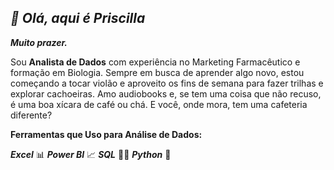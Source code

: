 ##  ***👋 Olá, aqui é Priscilla***
***Muito prazer.***

Sou **Analista de Dados** com experiência no Marketing Farmacêutico e formação em Biologia. Sempre em busca de aprender algo novo, estou começando a tocar violão e aproveito os fins de semana para fazer trilhas e explorar cachoeiras. Amo audiobooks e, se tem uma coisa que não recuso, é uma boa xícara de café ou chá. E você, onde mora, tem uma cafeteria diferente?

**Ferramentas que Uso para Análise de Dados:**

***Excel*** 📊
***Power BI*** 📈
***SQL*** 🧑‍💻
***Python*** 🐍 
